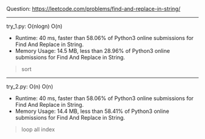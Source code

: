 Question: https://leetcode.com/problems/find-and-replace-in-string/

---

try_1.py: O(nlogn) O(n)

* Runtime: 40 ms, faster than 58.06% of Python3 online submissions for Find And Replace in String.
* Memory Usage: 14.5 MB, less than 28.96% of Python3 online submissions for Find And Replace in String.

> sort

---

try_2.py: O(n) O(n)

* Runtime: 40 ms, faster than 58.06% of Python3 online submissions for Find And Replace in String.
* Memory Usage: 14.4 MB, less than 58.41% of Python3 online submissions for Find And Replace in String.

> loop all index

